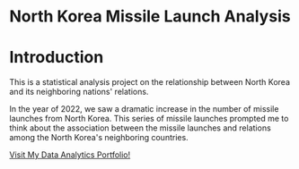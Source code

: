 # North Korea Missile Launch Analysis

# Introduction

This is a statistical analysis project on the relationship between North Korea and its neighboring nations' relations.

In the year of 2022, we saw a dramatic increase in the number of missile launches from North Korea. 
This series of missile launches prompted me to think about the association between the missile launches and relations among the North Korea's neighboring countries. 


<p> <a href="https://sites.google.com/student.american.edu/data-analytics/projects/north-korea-missile-project" target="_blank" rel="noopener noreferrer">Visit My Data Analytics Portfolio!</a></p>
